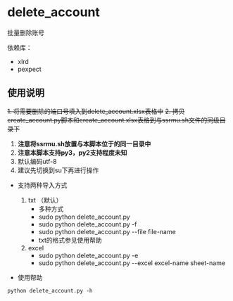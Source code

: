 # delete_account

批量删除账号

依赖库：

- xlrd
- pexpect

## 使用说明

~~1. 将需要删除的端口号填入到delete_account.xlsx表格中~~
~~2. 拷贝create_account.py脚本和create_account.xlsx表格到与ssrmu.sh文件的同级目录下~~
1. **注意将ssrmu.sh放置与本脚本位于的同一目录中**
2. **注意本脚本支持py3，py2支持程度未知**
3. 默认编码utf-8
4. 建议先切换到su下再进行操作

* 支持两种导入方式
    1. txt （默认）
        * 多种方式
        * sudo python delete_account.py
        * sudo python delete_account.py -f
        * sudo python delete_account.py --file file-name
        * txt的格式参见使用帮助
    2. excel
        * sudo python delete_account.py -e
        * sudo python delete_account.py --excel excel-name sheet-name

* 使用帮助
```
python delete_account.py -h
```


